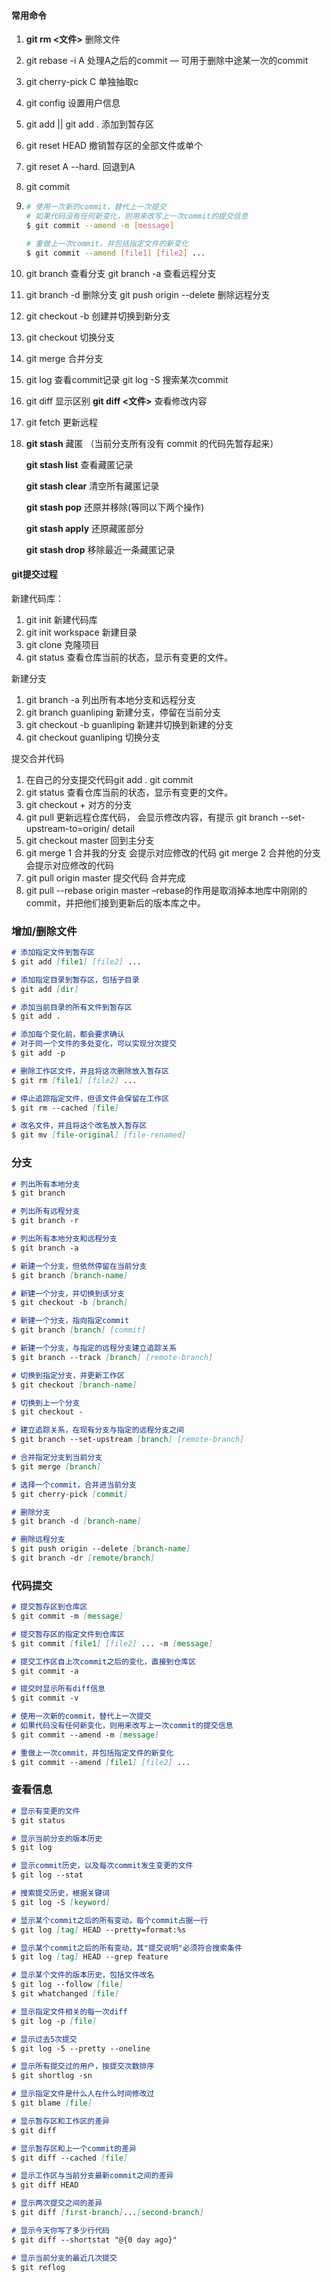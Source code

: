 #### 常用命令

1. **git rm <文件>** 删除文件

2. git rebase -i A  处理A之后的commit — 可用于删除中途某一次的commit

3. git cherry-pick C 单独抽取c

4. git config  设置用户信息

5. git add || git add . 添加到暂存区

6. git reset HEAD 撤销暂存区的全部文件或单个

7. git reset A --hard. 回退到A

8. git commit 

9. ```bash
   # 使用一次新的commit，替代上一次提交
   # 如果代码没有任何新变化，则用来改写上一次commit的提交信息
   $ git commit --amend -m [message]
   
   # 重做上一次commit，并包括指定文件的新变化
   $ git commit --amend [file1] [file2] ...
   ```

10. git branch 查看分支 git branch -a 查看远程分支 

  11. git branch -d 删除分支 git push origin --delete 删除远程分支

  12. git checkout -b 创建并切换到新分支

 13. git checkout 切换分支

 14. git merge 合并分支

 15. git log 查看commit记录 git log -S 搜索某次commit

 16. git diff 显示区别  **git diff <文件>** 查看修改内容

 17. git fetch 更新远程

 18. **git stash** 藏匿 （当前分支所有没有 commit 的代码先暂存起来）

     **git stash list** 查看藏匿记录

     **git stash clear** 清空所有藏匿记录

     **git stash pop** 还原并移除(等同以下两个操作)

     **git stash apply** 还原藏匿部分

     **git stash drop** 移除最近一条藏匿记录




#### git提交过程

新建代码库：

1. git init  新建代码库
2. git init workspace 新建目录
3. git clone 克隆项目
4. git status 查看仓库当前的状态，显示有变更的文件。

新建分支

1. git branch -a  列出所有本地分支和远程分支
2. git branch guanliping 新建分支，停留在当前分支
3. git checkout -b  guanliping  新建并切换到新建的分支
4. git checkout guanliping 切换分支

提交合并代码

1. 在自己的分支提交代码git add .   git commit
2. git status 查看仓库当前的状态，显示有变更的文件。
3. git checkout + 对方的分支  
4. git pull 更新远程仓库代码， 会显示修改内容，有提示  git branch --set-upstream-to=origin/<branch> detail
5. git checkout master 回到主分支 
6. git merge 1  合并我的分支  会提示对应修改的代码
   git merge 2   合并他的分支  会提示对应修改的代码
7. git pull origin master   提交代码 合并完成
8. git pull --rebase origin master
   –rebase的作用是取消掉本地库中刚刚的commit，并把他们接到更新后的版本库之中。

### 增加/删除文件

```markdown
# 添加指定文件到暂存区
$ git add [file1] [file2] ...

# 添加指定目录到暂存区，包括子目录
$ git add [dir]

# 添加当前目录的所有文件到暂存区
$ git add .

# 添加每个变化前，都会要求确认
# 对于同一个文件的多处变化，可以实现分次提交
$ git add -p

# 删除工作区文件，并且将这次删除放入暂存区
$ git rm [file1] [file2] ...

# 停止追踪指定文件，但该文件会保留在工作区
$ git rm --cached [file]

# 改名文件，并且将这个改名放入暂存区
$ git mv [file-original] [file-renamed]
```

### 分支

```markdown
# 列出所有本地分支
$ git branch

# 列出所有远程分支
$ git branch -r

# 列出所有本地分支和远程分支
$ git branch -a

# 新建一个分支，但依然停留在当前分支
$ git branch [branch-name]

# 新建一个分支，并切换到该分支
$ git checkout -b [branch]

# 新建一个分支，指向指定commit
$ git branch [branch] [commit]

# 新建一个分支，与指定的远程分支建立追踪关系
$ git branch --track [branch] [remote-branch]

# 切换到指定分支，并更新工作区
$ git checkout [branch-name]

# 切换到上一个分支
$ git checkout -

# 建立追踪关系，在现有分支与指定的远程分支之间
$ git branch --set-upstream [branch] [remote-branch]

# 合并指定分支到当前分支
$ git merge [branch]

# 选择一个commit，合并进当前分支
$ git cherry-pick [commit]

# 删除分支
$ git branch -d [branch-name]

# 删除远程分支
$ git push origin --delete [branch-name]
$ git branch -dr [remote/branch]
```

### 代码提交

```markdown
# 提交暂存区到仓库区
$ git commit -m [message]

# 提交暂存区的指定文件到仓库区
$ git commit [file1] [file2] ... -m [message]

# 提交工作区自上次commit之后的变化，直接到仓库区
$ git commit -a

# 提交时显示所有diff信息
$ git commit -v

# 使用一次新的commit，替代上一次提交
# 如果代码没有任何新变化，则用来改写上一次commit的提交信息
$ git commit --amend -m [message]

# 重做上一次commit，并包括指定文件的新变化
$ git commit --amend [file1] [file2] ...
```

### 查看信息

```markdown
# 显示有变更的文件
$ git status

# 显示当前分支的版本历史
$ git log

# 显示commit历史，以及每次commit发生变更的文件
$ git log --stat

# 搜索提交历史，根据关键词
$ git log -S [keyword]

# 显示某个commit之后的所有变动，每个commit占据一行
$ git log [tag] HEAD --pretty=format:%s

# 显示某个commit之后的所有变动，其"提交说明"必须符合搜索条件
$ git log [tag] HEAD --grep feature

# 显示某个文件的版本历史，包括文件改名
$ git log --follow [file]
$ git whatchanged [file]

# 显示指定文件相关的每一次diff
$ git log -p [file]

# 显示过去5次提交
$ git log -5 --pretty --oneline

# 显示所有提交过的用户，按提交次数排序
$ git shortlog -sn

# 显示指定文件是什么人在什么时间修改过
$ git blame [file]

# 显示暂存区和工作区的差异
$ git diff

# 显示暂存区和上一个commit的差异
$ git diff --cached [file]

# 显示工作区与当前分支最新commit之间的差异
$ git diff HEAD

# 显示两次提交之间的差异
$ git diff [first-branch]...[second-branch]

# 显示今天你写了多少行代码
$ git diff --shortstat "@{0 day ago}"

# 显示当前分支的最近几次提交
$ git reflog
```

